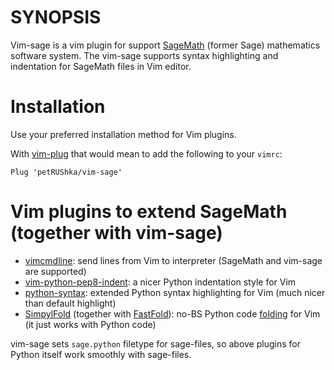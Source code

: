 # SYNOPSIS

Vim-sage is a vim plugin for support [SageMath](https://www.sagemath.org/) (former Sage) mathematics software system. The vim-sage supports syntax highlighting and indentation for SageMath files in Vim editor.

# Installation

Use your preferred installation method for Vim plugins.

With [vim-plug](https://github.com/junegunn/vim-plug) that would mean to add the following to your `vimrc`:

```vim
Plug 'petRUShka/vim-sage'
```

# Vim plugins to extend SageMath (together with vim-sage)

- [vimcmdline](https://github.com/jalvesaq/vimcmdline): send lines from Vim to interpreter (SageMath and vim-sage are supported)
- [vim-python-pep8-indent](https://github.com/Vimjas/vim-python-pep8-indent): a nicer Python indentation style for Vim
- [python-syntax](https://github.com/vim-python/python-syntax): extended Python syntax highlighting for Vim (much nicer than default highlight)
- [SimpylFold](https://github.com/tmhedberg/SimpylFold) (together with [FastFold](https://github.com/Konfekt/FastFold)): 
no-BS Python code [folding](https://vim.fandom.com/wiki/Folding) for Vim (it just works with Python code)


vim-sage sets `sage.python` filetype for sage-files, so above plugins for Python itself work smoothly with sage-files.
